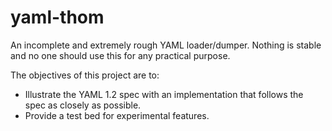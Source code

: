 # yaml-thom

An incomplete and extremely rough YAML loader/dumper. Nothing is stable and no one should use this for any practical purpose.

The objectives of this project are to:

- Illustrate the YAML 1.2 spec with an implementation that follows the spec as closely as possible.
- Provide a test bed for experimental features.
